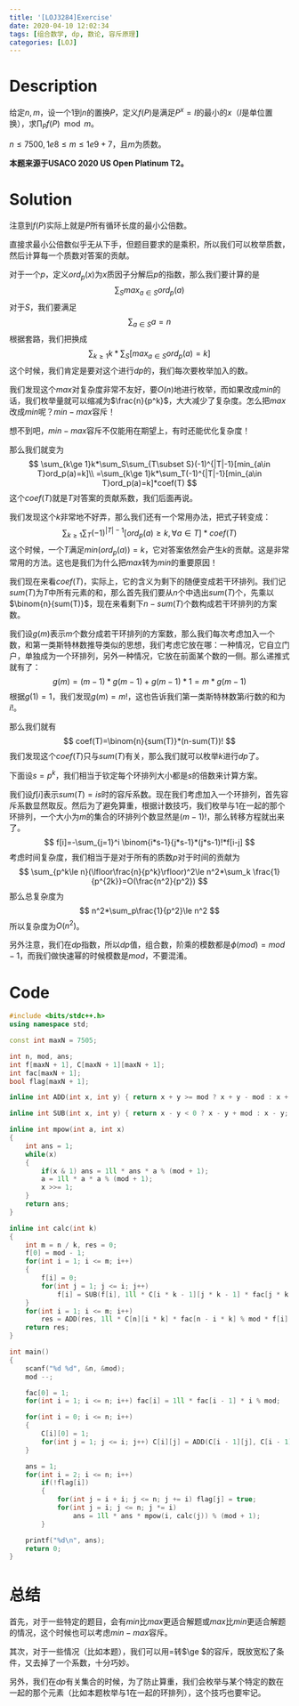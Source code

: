 ```yaml
---
title: '[LOJ3284]Exercise'
date: 2020-04-10 12:02:34
tags: [组合数学, dp, 数论, 容斥原理]
categories: [LOJ]
---
```


# Description

给定$n,m$，设一个$1$到$n$的置换$P$，定义$f(P)$是满足$P^x=I$的最小的$x$（$I$是单位置换），求$\prod_P f(P)\mod m$。

$n\le 7500,1e8\le m\le 1e9+7$，且$m$为质数。

**本题来源于USACO 2020 US Open Platinum T2。**

<!--more-->

# Solution

注意到$f(P)$实际上就是$P$所有循环长度的最小公倍数。

直接求最小公倍数似乎无从下手，但题目要求的是乘积，所以我们可以枚举质数，然后计算每一个质数对答案的贡献。

对于一个$p$，定义$ord_p(x)$为$x$质因子分解后$p$的指数，那么我们要计算的是
$$
\sum_Smax_{a\in S} ord_p(a)
$$
对于$S$，我们要满足
$$
\sum_{a\in S}a=n
$$
根据套路，我们把换成
$$
\sum_{k\ge 1}k*\sum_S[max_{a\in S}ord_p(a)=k]
$$
这个时候，我们肯定是要对这个进行$dp$的，我们每次要枚举加入的数。

我们发现这个$max$对复杂度非常不友好，要$O(n)$地进行枚举，而如果改成$min$的话，我们枚举量就可以缩减为$\frac{n}{p^k}$，大大减少了复杂度。怎么把$max$改成$min$呢？$min-max$容斥！

想不到吧，$min-max$容斥不仅能用在期望上，有时还能优化复杂度！

那么我们就变为
$$
\sum_{k\ge 1}k*\sum_S\sum_{T\subset S}(-1)^{|T|-1}[min_{a\in T}ord_p(a)=k]\\
=\sum_{k\ge 1}k*\sum_T(-1)^{|T|-1}[min_{a\in T}ord_p(a)=k]*coef(T)
$$
这个$coef(T)$就是$T$对答案的贡献系数，我们后面再说。

我们发现这个$k$非常地不好弄，那么我们还有一个常用办法，把式子转变成：
$$
\sum_{k\ge 1}\sum_T(-1)^{|T|-1}[ord_p(a)\ge k,\forall a\in T]*coef(T)
$$
这个时候，一个$T$满足$min(ord_p(a))=k$，它对答案依然会产生$k$的贡献。这是非常常用的方法。这也是我们为什么把$max$转为$min$的重要原因！

我们现在来看$coef(T)$，实际上，它的含义为剩下的随便变成若干环排列。我们记$sum(T)$为$T$中所有元素的和，那么首先我们要从$n$个中选出$sum(T)$个，先乘以$\binom{n}{sum(T)}$，现在来看剩下$n-sum(T)$个数构成若干环排列的方案数。

我们设$g(m)$表示$m$个数分成若干环排列的方案数，那么我们每次考虑加入一个数，和第一类斯特林数推导类似的思想，我们考虑它放在哪：一种情况，它自立门户，单独成为一个环排列，另外一种情况，它放在前面某个数的一侧。那么递推式就有了：
$$
g(m)=(m-1)*g(m-1)+g(m-1)*1=m*g(m-1)
$$
根据$g(1)=1$，我们发现$g(m)=m!$，这也告诉我们第一类斯特林数第$i$行数的和为$i!$。

那么我们就有
$$
coef(T)=\binom{n}{sum(T)}*(n-sum(T))!
$$
我们发现这个$coef(T)$只与$sum(T)$有关，那么我们就可以枚举$k$进行$dp$了。

下面设$s=p^k$，我们相当于钦定每个环排列大小都是$s$的倍数来计算方案。

我们设$f[i]$表示$sum(T)=is$时的容斥系数。现在我们考虑加入一个环排列，首先容斥系数显然取反。然后为了避免算重，根据计数技巧，我们枚举与$1$在一起的那个环排列，一个大小为$m$的集合的环排列个数显然是$(m-1)!$，那么转移方程就出来了。
$$
f[i]=-\sum_{j=1}^i \binom{i*s-1}{j*s-1}*(j*s-1)!*f[i-j]
$$
考虑时间复杂度，我们相当于是对于所有的质数$p$对于时间的贡献为
$$
\sum_{p^k\le n}(\lfloor\frac{n}{p^k}\rfloor)^2\le n^2*\sum_k \frac{1}{p^{2k}}=O(\frac{n^2}{p^2})
$$
那么总复杂度为
$$
n^2*\sum_p\frac{1}{p^2}\le n^2
$$
所以复杂度为$O(n^2)$。

另外注意，我们在$dp$指数，所以$dp$值，组合数，阶乘的模数都是$\phi(mod)=mod-1$，而我们做快速幂的时候模数是$mod$，不要混淆。

# Code

```c++
#include <bits/stdc++.h>
using namespace std;

const int maxN = 7505;

int n, mod, ans;
int f[maxN + 1], C[maxN + 1][maxN + 1];
int fac[maxN + 1];
bool flag[maxN + 1];

inline int ADD(int x, int y) { return x + y >= mod ? x + y - mod : x + y; }

inline int SUB(int x, int y) { return x - y < 0 ? x - y + mod : x - y; }

inline int mpow(int a, int x)
{
	int ans = 1;
	while(x)
	{
		if(x & 1) ans = 1ll * ans * a % (mod + 1);
		a = 1ll * a * a % (mod + 1);
		x >>= 1;
	}
	return ans;
}

inline int calc(int k)
{
	int m = n / k, res = 0;
	f[0] = mod - 1;
	for(int i = 1; i <= m; i++)
	{
		f[i] = 0;
		for(int j = 1; j <= i; j++)
			f[i] = SUB(f[i], 1ll * C[i * k - 1][j * k - 1] * fac[j * k - 1] % mod * f[i - j] % mod); 
	}
	for(int i = 1; i <= m; i++)
		res = ADD(res, 1ll * C[n][i * k] * fac[n - i * k] % mod * f[i] % mod);
	return res;
}

int main()
{
	scanf("%d %d", &n, &mod);
	mod --;

	fac[0] = 1;
	for(int i = 1; i <= n; i++) fac[i] = 1ll * fac[i - 1] * i % mod;

	for(int i = 0; i <= n; i++)
	{
		C[i][0] = 1;
		for(int j = 1; j <= i; j++) C[i][j] = ADD(C[i - 1][j], C[i - 1][j - 1]);
	}

	ans = 1;
	for(int i = 2; i <= n; i++)
		if(!flag[i])
		{
			for(int j = i + i; j <= n; j += i) flag[j] = true;
			for(int j = i; j <= n; j *= i)
				ans = 1ll * ans * mpow(i, calc(j)) % (mod + 1);
		}

	printf("%d\n", ans);
	return 0;
}
```

# 总结

首先，对于一些特定的题目，会有$min$比$max$更适合解题或$max$比$min$更适合解题的情况，这个时候也可以考虑$min-max$容斥。

其次，对于一些情况（比如本题），我们可以用$=$转$\ge $的容斥，既放宽松了条件，又去掉了一个系数，十分巧妙。

另外，我们在$dp$有关集合的时候，为了防止算重，我们会枚举与某个特定的数在一起的那个元素（比如本题枚举与$1$在一起的环排列），这个技巧也要牢记。